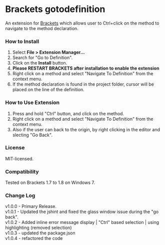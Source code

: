 Brackets gotodefinition 
============================

An extension for [Brackets](https://github.com/adobe/brackets/) which allows user to Ctrl+click on the method to navigate to the method declaration.

### How to Install
1. Select **File > Extension Manager...**
2. Search for "Go to Definition".
3. Click on the **Install** button.
4. <b>Please RESTART BRACKETS after installation to enable the extension</b>
5. Right click on a method and select "Navigate To Definition" from the context menu.
6. If the method declaration is found in the project folder, cursor will be placed on the line of the definition.

### How to Use Extension
1. Press and hold "Ctrl" button, and click on the method.
2. Right click on a method and select "Navigate To Definition" from the context menu.
3. Also if the user can back to the origin, by right clicking in the editor and slecting "Go Back". 


### License
MIT-licensed.

### Compatibility
Tested on Brackets 1.7 to 1.8 on Windows 7.

### Change Log
v1.0.0 - Primary Release. </br>
v1.0.1 - Updated the jshint and fixed the glass window issue during the "go back". </br>
v1.0.2 - Added inline error message display | "Ctrl" based selection | using highlighting (removed selection) </br>
v1.0.3 - updated the package.json </br>
v1.0.4 - refactored the code </br>